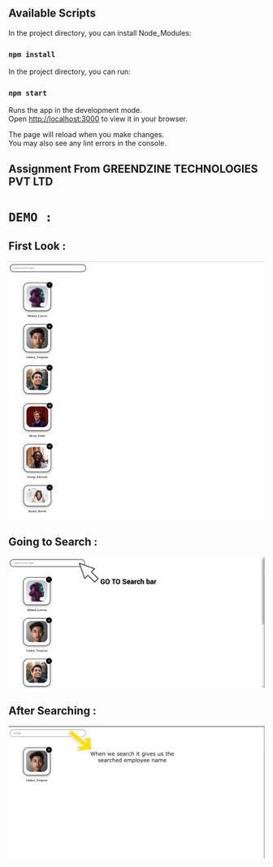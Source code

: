 ## Available Scripts

In the project directory, you can install Node_Modules:

### `npm install`

In the project directory, you can run:

### `npm start`

Runs the app in the development mode.\
Open [http://localhost:3000](http://localhost:3000) to view it in your browser.

The page will reload when you make changes.\
You may also see any lint errors in the console.

## Assignment From GREENDZINE TECHNOLOGIES PVT LTD

# `DEMO :`

## First Look :

![Alt text](./public/UI_1.png)
![Alt text](./public/UI_2.png)

## Going to Search :

![Alt text](./public/UI_Searching.jpg)

## After Searching :

![Alt text](./public/After_Searching.png)
